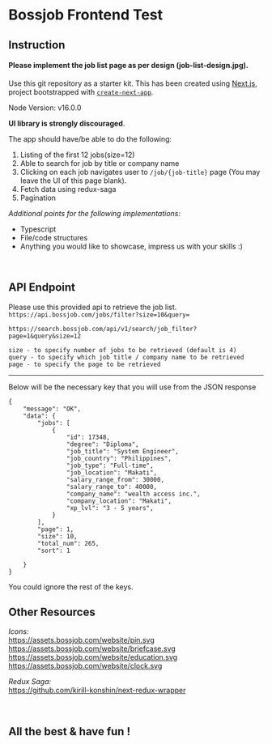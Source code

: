 # Bossjob Frontend Test

## Instruction

#### Please implement the job list page as per design (job-list-design.jpg). <br/>

Use this git repository as a starter kit. This has been created using [Next.js](https://nextjs.org/), project bootstrapped with [`create-next-app`](https://github.com/vercel/next.js/tree/canary/packages/create-next-app).

Node Version: v16.0.0

**UI library is strongly discouraged**.

The app should have/be able to do the following:

1. Listing of the first 12 jobs(size=12)
2. Able to search for job by title or company name
3. Clicking on each job navigates user to `/job/{job-title}` page (You may leave the UI of this page blank).
4. Fetch data using redux-saga
5. Pagination

_Additional points for the following implementations:_

- Typescript
- File/code structures
- Anything you would like to showcase, impress us with your skills :)

<br/>

## API Endpoint

Please use this provided api to retrieve the job list.
`https://api.bossjob.com/jobs/filter?size=10&query=`

`https://search.bossjob.com/api/v1/search/job_filter?page=1&query&size=12`

```
size - to specify number of jobs to be retrieved (default is 4)
query - to specify which job title / company name to be retrieved
page - to specify the page to be retrieved

```

---

Below will be the necessary key that you will use from the JSON response

```
{
    "message": "OK",
    "data": {
        "jobs": [
            {
                "id": 17348,
                "degree": "Diploma",
                "job_title": "System Engineer",
                "job_country": "Philippines",
                "job_type": "Full-time",
                "job_location": "Makati",
                "salary_range_from": 30000,
                "salary_range_to": 40000,
                "company_name": "wealth access inc.",
                "company_location": "Makati",
                "xp_lvl": "3 - 5 years",
            }
        ],
        "page": 1,
        "size": 10,
        "total_num": 265,
        "sort": 1

    }
}
```

You could ignore the rest of the keys.

## Other Resources

_Icons:_ <br/>
https://assets.bossjob.com/website/pin.svg <br/>
https://assets.bossjob.com/website/briefcase.svg <br/>
https://assets.bossjob.com/website/education.svg <br/>
https://assets.bossjob.com/website/clock.svg <br/>

_Redux Saga:_ <br/>
https://github.com/kirill-konshin/next-redux-wrapper

<br/>

## All the best & have fun !
